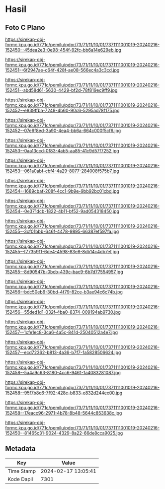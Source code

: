 # Hasil

## Foto C Plano

https://sirekap-obj-formc.kpu.go.id/771c/pemilu/pdpr/73/71/11/10/01/7371111001019-20240216-152450--45dea2e3-0e98-454f-92fc-bb6a14e629eb.jpg

https://sirekap-obj-formc.kpu.go.id/771c/pemilu/pdpr/73/71/11/10/01/7371111001019-20240216-152451--6f2947ae-c64f-428f-ae08-566ec4a3c3cd.jpg

https://sirekap-obj-formc.kpu.go.id/771c/pemilu/pdpr/73/71/11/10/01/7371111001019-20240216-152451--abd58d61-5630-4429-bf2d-78f819ec9ff9.jpg

https://sirekap-obj-formc.kpu.go.id/771c/pemilu/pdpr/73/71/11/10/01/7371111001019-20240216-152452--e839ffba-7249-4b60-90c6-5295ad78f175.jpg

https://sirekap-obj-formc.kpu.go.id/771c/pemilu/pdpr/73/71/11/10/01/7371111001019-20240216-152452--07e6f8ed-3a90-4ea4-bb6a-664c000f5cf6.jpg

https://sirekap-obj-formc.kpu.go.id/771c/pemilu/pdpr/73/71/11/10/01/7371111001019-20240216-152453--0aa13ccd-0f83-4ab5-aa85-41c9d57f7252.jpg

https://sirekap-obj-formc.kpu.go.id/771c/pemilu/pdpr/73/71/11/10/01/7371111001019-20240216-152453--061a0abf-cbf4-4a29-8077-284008f575b7.jpg

https://sirekap-obj-formc.kpu.go.id/771c/pemilu/pdpr/73/71/11/10/01/7371111001019-20240216-152454--1689cbaf-208f-4cc1-9b9e-9bb92bc01cbd.jpg

https://sirekap-obj-formc.kpu.go.id/771c/pemilu/pdpr/73/71/11/10/01/7371111001019-20240216-152454--0e371dcb-1822-4b11-bf52-9ad054318450.jpg

https://sirekap-obj-formc.kpu.go.id/771c/pemilu/pdpr/73/71/11/10/01/7371111001019-20240216-152455--3cf01bbb-646f-4478-9895-66387ef597fa.jpg

https://sirekap-obj-formc.kpu.go.id/771c/pemilu/pdpr/73/71/11/10/01/7371111001019-20240216-152455--f7735911-6de4-4598-83e8-8db14c4db7ef.jpg

https://sirekap-obj-formc.kpu.go.id/771c/pemilu/pdpr/73/71/11/10/01/7371111001019-20240216-152455--8d90547b-0bcb-439c-bac9-6b7d77554957.jpg

https://sirekap-obj-formc.kpu.go.id/771c/pemilu/pdpr/73/71/11/10/01/7371111001019-20240216-152456--bdc50eb6-30bd-4f79-82ce-b3ae94c6c74b.jpg

https://sirekap-obj-formc.kpu.go.id/771c/pemilu/pdpr/73/71/11/10/01/7371111001019-20240216-152456--55ded1d1-032f-4ba0-8374-009194ab9730.jpg

https://sirekap-obj-formc.kpu.go.id/771c/pemilu/pdpr/73/71/11/10/01/7371111001019-20240216-152457--1cfe1ec8-3ca6-4a5c-841d-25040512a4e7.jpg

https://sirekap-obj-formc.kpu.go.id/771c/pemilu/pdpr/73/71/11/10/01/7371111001019-20240216-152457--ecd72362-b813-4a36-b7f7-1a5828506624.jpg

https://sirekap-obj-formc.kpu.go.id/771c/pemilu/pdpr/73/71/11/10/01/7371111001019-20240216-152458--5a4a9c63-8180-4cc6-9461-1a4083281087.jpg

https://sirekap-obj-formc.kpu.go.id/771c/pemilu/pdpr/73/71/11/10/01/7371111001019-20240216-152458--95f7b8c6-7f92-428c-b833-e832d244ec00.jpg

https://sirekap-obj-formc.kpu.go.id/771c/pemilu/pdpr/73/71/11/10/01/7371111001019-20240216-152458--17eacc96-2971-4b78-8b48-5644c853638c.jpg

https://sirekap-obj-formc.kpu.go.id/771c/pemilu/pdpr/73/71/11/10/01/7371111001019-20240216-152450--81465c31-9024-4329-8a22-66de8cca9025.jpg


## Metadata

| Key        | Value               |
| ---------- | ------------------- |
| Time Stamp | 2024-02-17 13:05:41 |
| Kode Dapil | 7301                |



